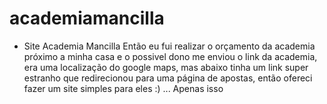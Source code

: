 # academiamancilla
- Site Academia Mancilla
Então eu fui realizar o orçamento da academia próximo a minha casa e o possivel dono me enviou o link da academia, era uma localização do google maps, mas abaixo tinha um link super estranho que redirecionou para uma página de apostas, então ofereci fazer um site simples para eles :) ... Apenas isso
